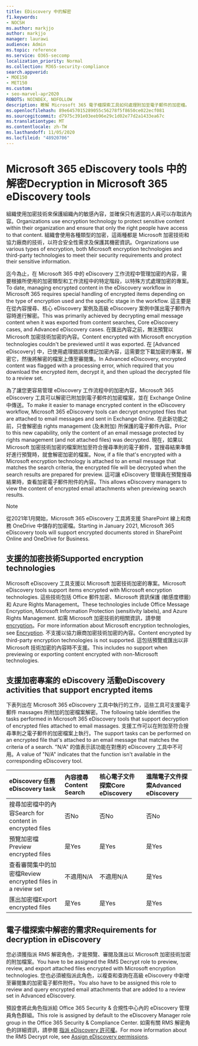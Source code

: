```yaml
---
title: EDiscovery 中的解密
f1.keywords:
- NOCSH
ms.author: markjjo
author: markjjo
manager: laurawi
audience: Admin
ms.topic: reference
ms.service: O365-seccomp
localization_priority: Normal
ms.collection: M365-security-compliance
search.appverid:
- MOE150
- MET150
ms.custom:
- seo-marvel-apr2020
ROBOTS: NOINDEX, NOFOLLOW
description: 瞭解 Microsoft 365 電子檔探索工具如何處理附加至電子郵件的加密檔。
ms.openlocfilehash: 89e6457015289055c56278f5f8650ce022ecf081
ms.sourcegitcommit: d7975c391e03eeb96e29c1d02e77d2a1433ea67c
ms.translationtype: MT
ms.contentlocale: zh-TW
ms.lasthandoff: 11/05/2020
ms.locfileid: "48920706"
---
```

# <a name="decryption-in-microsoft-365-ediscovery-tools"></a><span data-ttu-id="c07c8-103">Microsoft 365 eDiscovery tools 中的解密</span><span class="sxs-lookup"><span data-stu-id="c07c8-103">Decryption in Microsoft 365 eDiscovery tools</span></span>

<span data-ttu-id="c07c8-104">組織使用加密技術來保護組織內的敏感內容，並確保只有適當的人員可以存取該內容。</span><span class="sxs-lookup"><span data-stu-id="c07c8-104">Organizations use encryption technology to protect sensitive content within their organization and ensure that only the right people have access to that content.</span></span> <span data-ttu-id="c07c8-105">組織會使用各種類型的加密，這兩種都是 Microsoft 加密技術和協力廠商的技術，以符合安全性需求及保護其機密資訊。</span><span class="sxs-lookup"><span data-stu-id="c07c8-105">Organizations use various types of encryption, both Microsoft encryption technologies and third-party technologies to meet their security requirements and protect their sensitive information.</span></span>

<span data-ttu-id="c07c8-106">迄今為止，在 Microsoft 365 中的 eDiscovery 工作流程中管理加密的內容，需要根據所使用的加密類型和工作流程中的特定階段，以特殊方式處理加密的專案。</span><span class="sxs-lookup"><span data-stu-id="c07c8-106">To date, managing encrypted content in the eDiscovery workflow in Microsoft 365 requires special handling of encrypted items depending on the type of encryption used and the specific stage in the workflow.</span></span> <span data-ttu-id="c07c8-107">這主要是在從內容搜尋、核心 eDiscovery 案例及高級 eDiscovery 案例中匯出電子郵件內容時進行解密。</span><span class="sxs-lookup"><span data-stu-id="c07c8-107">This was primarily achieved by decrypting email message content when it was exported from content searches, Core eDiscovery cases, and Advanced eDiscovery cases.</span></span> <span data-ttu-id="c07c8-108">在匯出內容之前，無法預覽以 Microsoft 加密技術加密的內容。</span><span class="sxs-lookup"><span data-stu-id="c07c8-108">Content encrypted with Microsoft encryption technologies couldn't be previewed until it was exported.</span></span> <span data-ttu-id="c07c8-109">在 [Advanced eDiscovery] 中，已使用處理錯誤來標記加密內容，這需要您下載加密的專案，解密它，然後將解密的檔案上傳至審閱集。</span><span class="sxs-lookup"><span data-stu-id="c07c8-109">In Advanced eDiscovery, encrypted content was flagged with a processing error, which required that you download the encrypted item, decrypt it, and then upload the decrypted file to a review set.</span></span>

<span data-ttu-id="c07c8-110">為了讓您更容易管理 eDiscovery 工作流程中的加密內容，Microsoft 365 eDiscovery 工具可以解密已附加到電子郵件的加密檔案，並在 Exchange Online 中傳送。</span><span class="sxs-lookup"><span data-stu-id="c07c8-110">To make it easier to manage encrypted content in the eDiscovery workflow, Microsoft 365 eDiscovery tools can decrypt encrypted files that are attached to email messages and sent in Exchange Online.</span></span> <span data-ttu-id="c07c8-111">在此新功能之前，只會解密由 rights management (及未附加) 所保護的電子郵件內容。</span><span class="sxs-lookup"><span data-stu-id="c07c8-111">Prior to this new capability, only the content of an email message protected by rights management (and not attached files) was decrypted.</span></span> <span data-ttu-id="c07c8-112">現在，如果以 Microsoft 加密技術加密的檔案附加至符合搜尋準則的電子郵件，當搜尋結果準備好進行預覽時，就會解密加密的檔案。</span><span class="sxs-lookup"><span data-stu-id="c07c8-112">Now, if a file that's encrypted with a Microsoft encryption technology is attached to an email message that matches the search criteria, the encrypted file will be decrypted when the search results are prepared for preview.</span></span> <span data-ttu-id="c07c8-113">這可讓 eDiscovery 管理員在預覽搜尋結果時，查看加密電子郵件附件的內容。</span><span class="sxs-lookup"><span data-stu-id="c07c8-113">This allows eDiscovery managers to view the content of encrypted email attachments when previewing search results.</span></span>

> [!NOTE]
> <span data-ttu-id="c07c8-114">從2021年1月開始，Microsoft 365 eDiscovery 工具將支援 SharePoint 線上和商務 OneDrive 中儲存的加密檔。</span><span class="sxs-lookup"><span data-stu-id="c07c8-114">Starting in January 2021, Microsoft 365 eDiscovery tools will support encrypted documents stored in SharePoint Online and OneDrive for Business.</span></span>

## <a name="supported-encryption-technologies"></a><span data-ttu-id="c07c8-115">支援的加密技術</span><span class="sxs-lookup"><span data-stu-id="c07c8-115">Supported encryption technologies</span></span>

<span data-ttu-id="c07c8-116">Microsoft eDiscovery 工具支援以 Microsoft 加密技術加密的專案。</span><span class="sxs-lookup"><span data-stu-id="c07c8-116">Microsoft eDiscovery tools support items encrypted with Microsoft encryption technologies.</span></span> <span data-ttu-id="c07c8-117">這些技術包括 Office 郵件加密、Microsoft 資訊保護 (敏感度標籤) 和 Azure Rights Management。</span><span class="sxs-lookup"><span data-stu-id="c07c8-117">These technologies include Office Message Encryption, Microsoft Information Protection (sensitivity labels), and Azure Rights Management.</span></span> <span data-ttu-id="c07c8-118">如需 Microsoft 加密技術的相關資訊，請參閱 [encryption](encryption.md)。</span><span class="sxs-lookup"><span data-stu-id="c07c8-118">For more information about Microsoft encryption technologies, see [Encryption](encryption.md).</span></span> <span data-ttu-id="c07c8-119">不支援以協力廠商加密技術加密的內容。</span><span class="sxs-lookup"><span data-stu-id="c07c8-119">Content encrypted by third-party encryption technologies is not supported.</span></span> <span data-ttu-id="c07c8-120">這包括預覽或匯出以非 Microsoft 技術加密的內容時不支援。</span><span class="sxs-lookup"><span data-stu-id="c07c8-120">This includes no support when previewing or exporting content encrypted with non-Microsoft technologies.</span></span>

## <a name="ediscovery-activities-that-support-encrypted-items"></a><span data-ttu-id="c07c8-121">支援加密專案的 eDiscovery 活動</span><span class="sxs-lookup"><span data-stu-id="c07c8-121">eDiscovery activities that support encrypted items</span></span>

<span data-ttu-id="c07c8-122">下表列出在 Microsoft 365 eDiscovery 工具中執行的工作，這些工具可支援電子郵件 massages 所附加的加密檔案解密。</span><span class="sxs-lookup"><span data-stu-id="c07c8-122">The following table identifies the tasks performed in Microsoft 365 eDiscovery tools that support decryption of encrypted files attached to email massages.</span></span> <span data-ttu-id="c07c8-123">支援工作可以在附加至符合搜尋準則之電子郵件的加密檔案上執行。</span><span class="sxs-lookup"><span data-stu-id="c07c8-123">The support tasks can be performed on an encrypted file that's attached to an email message that matches the criteria of a search.</span></span> <span data-ttu-id="c07c8-124">"N/A" 的值表示該功能在對應的 eDiscovery 工具中不可用。</span><span class="sxs-lookup"><span data-stu-id="c07c8-124">A value of "N/A" indicates that the function isn't available in the corresponding eDiscovery tool.</span></span>

|<span data-ttu-id="c07c8-125">eDiscovery 任務</span><span class="sxs-lookup"><span data-stu-id="c07c8-125">eDiscovery task</span></span>  |<span data-ttu-id="c07c8-126">內容搜尋</span><span class="sxs-lookup"><span data-stu-id="c07c8-126">Content Search</span></span>  |<span data-ttu-id="c07c8-127">核心電子文件探索</span><span class="sxs-lookup"><span data-stu-id="c07c8-127">Core eDiscovery</span></span>  |<span data-ttu-id="c07c8-128">進階電子文件探索</span><span class="sxs-lookup"><span data-stu-id="c07c8-128">Advanced eDiscovery</span></span>  |
|:---------|:---------|:---------|:---------|
|<span data-ttu-id="c07c8-129">搜尋加密檔中的內容</span><span class="sxs-lookup"><span data-stu-id="c07c8-129">Search for content in encrypted files</span></span>     |<span data-ttu-id="c07c8-130">否</span><span class="sxs-lookup"><span data-stu-id="c07c8-130">No</span></span>      |<span data-ttu-id="c07c8-131">否</span><span class="sxs-lookup"><span data-stu-id="c07c8-131">No</span></span>      |<span data-ttu-id="c07c8-132">否</span><span class="sxs-lookup"><span data-stu-id="c07c8-132">No</span></span>      |
|<span data-ttu-id="c07c8-133">預覽加密檔</span><span class="sxs-lookup"><span data-stu-id="c07c8-133">Preview encrypted files</span></span>     |<span data-ttu-id="c07c8-134">是</span><span class="sxs-lookup"><span data-stu-id="c07c8-134">Yes</span></span>      |<span data-ttu-id="c07c8-135">是</span><span class="sxs-lookup"><span data-stu-id="c07c8-135">Yes</span></span>     |<span data-ttu-id="c07c8-136">是</span><span class="sxs-lookup"><span data-stu-id="c07c8-136">Yes</span></span>       |
|<span data-ttu-id="c07c8-137">查看審閱集中的加密檔</span><span class="sxs-lookup"><span data-stu-id="c07c8-137">Review encrypted files in a review set</span></span>    |<span data-ttu-id="c07c8-138">不適用</span><span class="sxs-lookup"><span data-stu-id="c07c8-138">N/A</span></span>      |<span data-ttu-id="c07c8-139">不適用</span><span class="sxs-lookup"><span data-stu-id="c07c8-139">N/A</span></span>        | <span data-ttu-id="c07c8-140">是</span><span class="sxs-lookup"><span data-stu-id="c07c8-140">Yes</span></span>        |
|<span data-ttu-id="c07c8-141">匯出加密檔</span><span class="sxs-lookup"><span data-stu-id="c07c8-141">Export encrypted files</span></span>    |<span data-ttu-id="c07c8-142">是</span><span class="sxs-lookup"><span data-stu-id="c07c8-142">Yes</span></span>       |<span data-ttu-id="c07c8-143">是</span><span class="sxs-lookup"><span data-stu-id="c07c8-143">Yes</span></span>  |<span data-ttu-id="c07c8-144">是</span><span class="sxs-lookup"><span data-stu-id="c07c8-144">Yes</span></span>    |

## <a name="requirements-for-decryption-in-ediscovery"></a><span data-ttu-id="c07c8-145">電子檔探索中解密的需求</span><span class="sxs-lookup"><span data-stu-id="c07c8-145">Requirements for decryption in eDiscovery</span></span>

<span data-ttu-id="c07c8-146">您必須獲指派 RMS 解密角色，才能預覽、審閱及匯出以 Microsoft 加密技術加密的附加檔案。</span><span class="sxs-lookup"><span data-stu-id="c07c8-146">You have to be assigned the RMS Decrypt role to preview, review, and export attached files encrypted with Microsoft encryption technologies.</span></span> <span data-ttu-id="c07c8-147">您也必須被指派此角色，以複查和查詢在高級 eDiscovery 中新增至審閱集的加密電子郵件附件。</span><span class="sxs-lookup"><span data-stu-id="c07c8-147">You also have to be assigned this role to review and query encrypted email attachments that are added to a review set in Advanced eDiscovery.</span></span>

<span data-ttu-id="c07c8-148">預設會將此角色指派給 Office 365 Security & 合規性中心內的 eDiscovery 管理員角色群組。</span><span class="sxs-lookup"><span data-stu-id="c07c8-148">This role is assigned by default to the eDiscovery Manager role group in the Office 365 Security & Compliance Center.</span></span> <span data-ttu-id="c07c8-149">如需有關 RMS 解密角色的詳細資訊，請參閱 [指派 eDiscovery 許可權](assign-ediscovery-permissions.md#rms-decrypt)。</span><span class="sxs-lookup"><span data-stu-id="c07c8-149">For more information about the RMS Decrypt role, see [Assign eDiscovery permissions](assign-ediscovery-permissions.md#rms-decrypt).</span></span>
